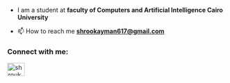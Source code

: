 
-  I am a student at **faculty of Computers and Artificial Intelligence Cairo University**

- 📫 How to reach me **shrookayman617@gmail.com**

<h3 align="left">Connect with me:</h3>
<p align="left">
<a href="https://www.linkedin.com/in/shrouk-ayman-ab0987206/" target="blank"><img align="center" src="https://raw.githubusercontent.com/rahuldkjain/github-profile-readme-generator/master/src/images/icons/Social/linked-in-alt.svg" alt="shrouk ayman" height="30" width="40" /></a>

</p>


